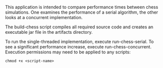 This application is intended to compare performance times between chess simulations.
One examines the performance of a serial algorithm, the other looks at a concurrent implementation.

The build-chess script compiles all required source code and creates an executable jar file in the artifacts directory.

To run the single-threaded implementation, execute run-chess-serial. To see a significant performance increase, execute run-chess-concurrent. Execution permissions may need to be applied to any scripts:

`chmod +x <script-name>`
